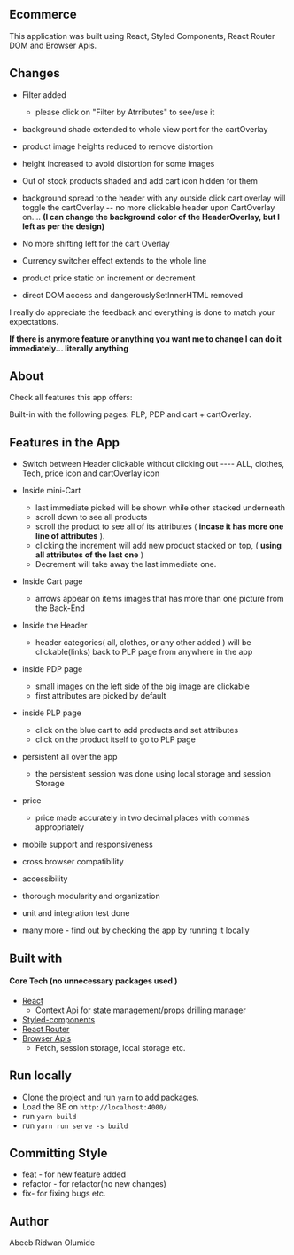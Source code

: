 
## Ecommerce

This application was built using React, Styled Components, React Router DOM and Browser Apis.

## Changes
  - Filter added
      - please click on "Filter by Atrributes" to see/use it


  - background shade extended to whole view port for the cartOverlay

  - product image heights reduced to remove distortion

  - height increased to avoid distortion for some images

  - Out of stock products shaded and add cart icon hidden for them

  - background spread to the header with any outside click cart overlay will toggle the cartOverlay -- no more clickable header upon CartOverlay on.... **(I can change the background color of the HeaderOverlay, but I left as per the design)**

  - No more shifting left for the cart Overlay

  - Currency switcher effect extends to the whole line

  - product price static on increment or decrement

  - direct DOM access and dangerouslySetInnerHTML removed

I really do appreciate the feedback and everything is done to match your expectations.

**If there is anymore feature or anything you want me to change I can do it immediately... literally anything**


## About

Check all features this app offers:

Built-in with the following pages: PLP, PDP and cart + cartOverlay.

## Features in the App

- Switch between Header clickable without clicking out ---- ALL, clothes, Tech, price icon and cartOverlay icon

- Inside mini-Cart
  - last immediate picked will be shown while other stacked underneath
  - scroll down to see all products
  - scroll the product to see all of its attributes ( **incase it has more one line of attributes** ).
  - clicking the increment will add new product stacked on top, ( **using all attributes of the last one** )
  - Decrement will take away the last immediate one.


- Inside Cart page
  - arrows appear on items images that has more than one picture from the Back-End
  

- Inside the Header
  - header categories( all, clothes, or any other added ) will be clickable(links) back to PLP page from anywhere in the app


- inside PDP page
  - small images on the left side of the big image are clickable
  - first attributes are picked by default


- inside PLP page
  - click on the blue cart to add products and set attributes
  - click on the product itself to go to PLP page


- persistent all over the app
  - the persistent session was done using local storage and session Storage

- price
  - price made accurately in two decimal places with commas appropriately

- mobile support and responsiveness
- cross browser compatibility
- accessibility
- thorough modularity and organization
- unit and integration test done
- many more - find out by checking the app by running it locally



## Built with

#### Core Tech (no unnecessary packages used )

- [React](https://github.com/facebook/react)
  - Context Api for state management/props drilling manager
- [Styled-components](https://styled-components.com/)
- [React Router](https://reactrouter.com/docs/en/v6/api)
- [Browser Apis](https://fusejs.io/)
  - Fetch, session storage, local storage etc.


## Run locally

- Clone the project and run `yarn` to add packages.
- Load the BE on `http://localhost:4000/`
- run `yarn build` 
- run `yarn run serve -s build` 

## Committing Style 
  - feat - for new feature added
  - refactor - for refactor(no new changes)
  - fix- for fixing bugs etc.

## Author

Abeeb Ridwan Olumide
